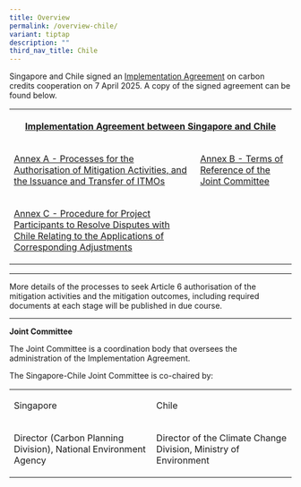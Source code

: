 ```yaml
---
title: Overview
permalink: /overview-chile/
variant: tiptap
description: ""
third_nav_title: Chile
---
```

<p>Singapore and Chile signed an <a href="https://www.mti.gov.sg/Newsroom/Press-Releases/2025/04/Singapore-signs-Implementation-Agreement-on-carbon-credits-collaboration-with-Chile" rel="noopener nofollow" target="_blank">Implementation Agreement</a> on
carbon credits cooperation on 7 April 2025. A copy of the signed agreement
can be found below.</p>
<table style="minWidth: 50px">
<colgroup>
<col>
<col>
</colgroup>
<tbody>
<tr>
<th rowspan="1" colspan="2">
<p><a href="/files/Chile_Singapore_IA_Main_text.pdf" rel="noopener nofollow" target="_blank">Implementation Agreement between Singapore and Chile</a>
</p>
</th>
</tr>
<tr>
<td rowspan="1" colspan="1">
<p><a href="/files/Chile_Singapore_IA_Annex_A.pdf" rel="noopener nofollow" target="_blank">Annex A - Processes for the Authorisation of Mitigation Activities, and the Issuance and Transfer of ITMOs</a>
</p>
</td>
<td rowspan="1" colspan="1">
<p><a href="/files/Chile_Singapore_IA_Annex_B.pdf" rel="noopener nofollow" target="_blank">Annex B - Terms of Reference of the Joint Committee</a>
</p>
</td>
</tr>
<tr>
<td rowspan="1" colspan="1">
<p><a href="/files/Chile_Singapore_IA_Annex_C.pdf" rel="noopener nofollow" target="_blank">Annex C - Procedure for Project Participants to Resolve Disputes with Chile Relating to the Applications of Corresponding Adjustments</a>
</p>
</td>
<td rowspan="1" colspan="1">
<p></p>
</td>
</tr>
</tbody>
</table>
<hr>
<p>More details of the processes to seek Article 6 authorisation of the mitigation
activities and the mitigation outcomes, including required documents at
each stage will be published in due course.</p>
<hr>
<p><strong>Joint Committee</strong>
</p>
<p>The Joint Committee is a coordination body that oversees the administration
of the Implementation Agreement.</p>
<p>The Singapore-Chile Joint Committee is co-chaired by:</p>
<table style="minWidth: 50px">
<colgroup>
<col>
<col>
</colgroup>
<tbody>
<tr>
<td rowspan="1" colspan="1">
<p>Singapore</p>
</td>
<td rowspan="1" colspan="1">
<p>Chile</p>
</td>
</tr>
<tr>
<td rowspan="1" colspan="1">
<p>Director (Carbon Planning Division), National Environment Agency</p>
</td>
<td rowspan="1" colspan="1">
<p>Director of the Climate Change Division, Ministry of Environment</p>
</td>
</tr>
</tbody>
</table>
<p></p>